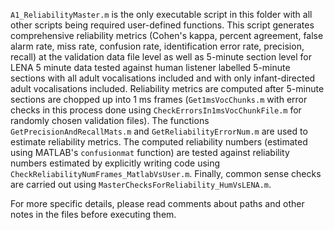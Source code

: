 `A1_ReliabilityMaster.m` is the only executable script in this folder with all other scripts being required user-defined functions. This script generates comprehensive reliability metrics (Cohen's kappa, percent agreement, false alarm rate, miss rate, confusion rate, identification error rate, precision, recall) at the validation data file level as well as 5-minute section level for LENA 5 minute data tested against human listener labelled 5-minute sections with all adult vocalisations included and with only infant-directed adult vocalisations included. Reliability metrics are computed after 5-minute sections are chopped up into 1 ms frames (`Get1msVocChunks.m` with error checks in this process done using `CheckErrorsIn1msVocChunkFile.m` for randomly chosen validation files). The functions `GetPrecisionAndRecallMats.m` and `GetReliabilityErrorNum.m` are used to estimate reliability metrics. The computed reliability numbers (estimated using MATLAB's `confusionmat` function) are tested against reliability numbers estimated by explicitly writing code using `CheckReliabilityNumFrames_MatlabVsUser.m`. Finally, common sense checks are carried out using `MasterChecksForReliability_HumVsLENA.m`.

For more specific details, please read comments about paths and other notes in the files before executing them.
